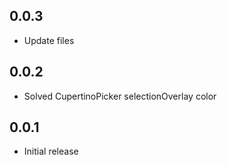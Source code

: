 ## 0.0.3

- Update files

## 0.0.2

- Solved CupertinoPicker selectionOverlay color

## 0.0.1

- Initial release

